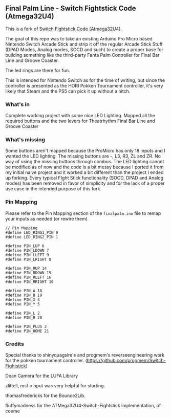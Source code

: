 ## Final Palm Line - Switch Fightstick Code (Atmega32U4) 

This is a fork of [Switch Fightstick Code (Atmega32U4)](https://github.com/fluffymadness/ATMega32U4-Switch-Fightstick).

The goal of this repo was to take an existing Arduino Pro Micro based Nintendo Switch Arcade Stick and strip it off the regular Arcade Stick Stuff (DPAD Modes, Analog modes, SOCD and such) to create a proper base for building something like the third-party Fanta Palm Controller for Final Bar Line and Groove Coaster.

The led rings are there for fun.

This is intended for Nintendo Switch as for the time of writing, but since the controller is presented as the HORI Pokken Tournament controller, it's very likely that Steam and the PS5 can pick it up without a hitch.

### What's in 

Complete working project with some nice LED Lighting.
Mapped all the required buttons and the two levers for Theatrhythm Final Bar Line and Groove Coaster

### What's missing 

Some buttons aren't mapped because the ProMicro has only 18 inputs and I wanted the LED lighting. The missing buttons are -, L3, R3, ZL and ZR. 
No way of using the missing buttons through combos. 
The LED lighting cannot be modified as of now and the code is a bit messy because I ported it from my initial naive project and it worked a bit different than the project I ended up forking. 
Every typical FIght Stick functionality (SOCD, DPAD and Analog modes) has been removed in favor of simplicity and for the lack of a proper use case in the intended purpose of this fork.

### Pin Mapping 

Please refer to the Pin Mapping section of the `finalpalm.ino` file to remap your inputs as needed (or rewire them)
```
// Pin Mapping
#define LED_RING1_PIN 0
#define LED_RING2_PIN 1

#define PIN_LUP 6
#define PIN_LDOWN 7
#define PIN_LLEFT 9
#define PIN_LRIGHT 8

#define PIN_RUP 14
#define PIN_RDOWN 15
#define PIN_RLEFT 16
#define PIN_RRIGHT 10

#define PIN_A 18
#define PIN_B 19
#define PIN_X 4
#define PIN_Y 5

#define PIN_L 2
#define PIN_R 20

#define PIN_PLUS 3
#define PIN_HOME 21
```

### Credits 

Special thanks to shinyquagsire's and progmem's reverseengineering work for the pokken tournament controller. (https://github.com/progmem/Switch-Fightstick)

Dean Camera for the LUFA Library

zlittell, msf-xinput was very helpful for starting.

thomasfredericks for the Bounce2Lib.

fluffymadness for the ATMega32U4-Switch-Fightstick implementation, of course


